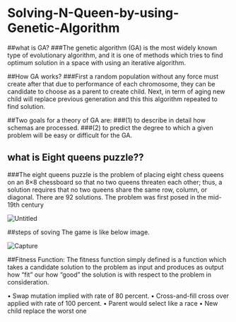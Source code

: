 # Solving-N-Queen-by-using-Genetic-Algorithm


##what is GA? 
###The genetic algorithm (GA) is the most widely known type of evolutionary algorithm, and it is one of methods which tries to find optimum solution in a space with using an iterative algorithm.

##How GA works?
###First a random population without any force must create after that due to performance of each chromosome, they can be candidate to choose as a parent to create child. Next, in term of aging new child will replace previous generation and this this algorithm repeated to find solution.

##Two goals for a theory of GA are:
###(1) to describe in detail how schemas are processed.
###(2) to predict the degree to which a given problem will be easy or difficult for the GA.

## what is Eight queens puzzle??
###The eight queens puzzle is the problem of placing eight chess queens on an 8×8 chessboard so that no two queens threaten each other; thus, a solution requires that no two queens share the same row, column, or diagonal. There are 92 solutions. The problem was first posed in the mid-19th century



![Untitled](https://user-images.githubusercontent.com/47190471/232582289-25bc6dc7-3a2e-425b-8939-619e60eb08fd.png)

##steps of soving The game is like below image.

![Capture](https://user-images.githubusercontent.com/47190471/232582698-27b2b647-0ead-450a-9b5d-0f09c13cddbe.PNG)


##Fitness Function:
The fitness function simply defined is a function which takes a candidate solution to the problem as input and produces as output how “fit” our how “good” the
solution is with respect to the problem in consideration.

• Swap mutation implied with rate of 80 percent.
• Cross-and-fill cross over applied with rate of 100 percent.
• Parent would select like a race
• New child replace the worst one


